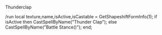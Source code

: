Thunderclap

/run local texture,name,isActive,isCastable = GetShapeshiftFormInfo(1); if isActive then CastSpellByName("Thunder Clap"); else CastSpellByName("Battle Stance()"); end; 